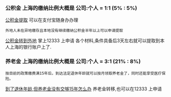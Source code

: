 
### 公积金 上海的缴纳比例大概是 公司:个人 = 1:1 (5%  : 5%)

[公积金提取](https://zhuanlan.zhihu.com/p/163101699) 可以在支付宝随身办办理

```外地人未在异地缴存且本地没有继续缴纳公积金半年以上可以申请提取```

[公积金转到外地](http://sh.bendibao.com/zffw/2022413/250896.shtm) 掌上12333 上申请 各个材料,条件具备后3天左右就可以提取到本人上海的银行账户上了.


### 养老金 上海的缴纳比例大概是 公司:个人 = 3:1 (21%  : 8%)

```按目前的政策缴费满15年后，到达法定退休年龄就可以按月领取养老金了，同时还能享受医疗保险。```

[到了退休年龄,但养老金没有交够15年怎么办](http://sh.bendibao.com/zffw/2022128/248062.shtm) 
养老金转移,也可以在12333 上申请


